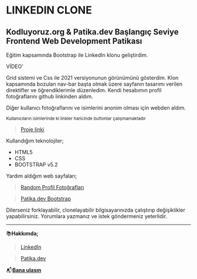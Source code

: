 # LINKEDIN CLONE

## Kodluyoruz.org & Patika.dev Başlangıç Seviye Frontend Web Development Patikası

Eğitim kapsamında Bootstrap ile LinkedIn klonu geliştirdim.

VİDEO'




Grid sistemi ve Css ile 2021 versiyonunun görünümünü gösterdim. Klon kapsamında bozulan nav-bar başta olmak üzere sayfanın tasarımı verilen direktifler ve öğrendiklerimle düzenledim. Kendi hesabımın profil fotoğraflarını github linkinden aldım. 

Diğer kullanıcı fotoğraflarını ve isimlerini anonim olması için webden aldım.


<sub>Kullanıcıların isimlerinde ki linkler haricinde buttonlar çalışmamaktadır<sub>

>[Proje linki](https://github.com/ozancylan/linkedin-clone.git)

Kullandığım teknolojiler;




* HTML5
* CSS
* BOOTSTRAP v5.2

Yardım aldığım web sayfaları;
 >[Random Profil Fotoğrafları](https://randomuser.me/photos)

 >[Patika.dev Bootstrap](https://app.patika.dev/courses/bootstrap/odev3)


Dilerseniz forklayabilir, clonelayabilir bilgisayarınızda çalıştırıp değişiklikler yapabilirsiniz. Yorumlara yazmanız ve istek göndermeniz yeterlidir.

---

📚**Hakkımda;** 

>[LinkedIn](https://www.linkedin.com/in/ozan-cylan/)

>[Patika.dev](https://app.patika.dev/ozanceylan)

📬[**Bana ulaşın**](mailto:ozanceylan13@gmail.com)


